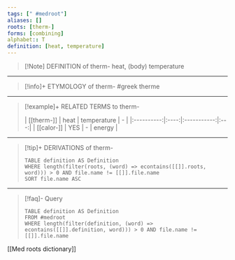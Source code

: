 ```yaml
---
tags: [" #medroot"]
aliases: []
roots: [therm-]
forms: [combining]
alphabet:: T
definition: [heat, temperature]
---
```

>[!Note] DEFINITION of therm-
>heat, (body) temperature
_____
>[!info]+ ETYMOLOGY of therm-
>#greek therme
_____
>[!example]+ RELATED TERMS to therm-
>
>| [[therm-]] | heat | temperature |  -  |
|:----------:|:----:|:-----------:|:---:|
| [[calor-]] | YES  |      -      | energy    |
_____
>[!tip]+ DERIVATIONS of therm-
>```dataview
>TABLE definition AS Definition 
>WHERE length(filter(roots, (word) => econtains([[]].roots, word))) > 0 AND file.name != [[]].file.name
>SORT file.name ASC
>```
___
>[!faq]- Query
>```dataview
>TABLE definition AS Definition
>FROM #medroot
>WHERE length(filter(definition, (word) => econtains([[]].definition, word))) > 0 AND file.name != [[]].file.name
>```

[[Med roots dictionary]]
